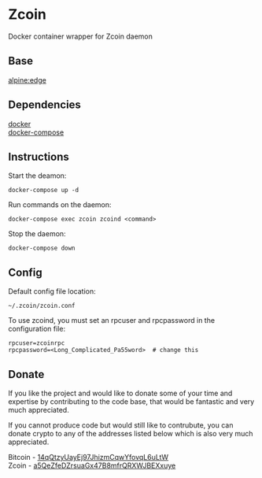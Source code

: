 # Zcoin
Docker container wrapper for Zcoin daemon

## Base
[alpine:edge](https://hub.docker.com/r/library/alpine/)

## Dependencies
[docker](https://docs.docker.com/engine/installation/ "docker engine")  
[docker-compose](https://docs.docker.com/compose/install/ "docker-compose")

## Instructions
Start the deamon:

    docker-compose up -d

Run commands on the daemon:

    docker-compose exec zcoin zcoind <command>

Stop the daemon:

    docker-compose down

## Config
Default config file location:

    ~/.zcoin/zcoin.conf

To use zcoind, you must set an rpcuser and rpcpassword in the configuration file:

    rpcuser=zcoinrpc
    rpcpassword=<Long_Complicated_Pa55word>  # change this

## Donate
If you like the project and would like to donate some of your time and expertise by contributing to the code base, that would be fantastic and very much appreciated.

If you cannot produce code but would still like to contrubute, you can donate crypto to any of the addresses listed below which is also very much appreciated.

Bitcoin - [14qQtzyUayEj97JhizmCqwYfovqL6uLtW](https://blockchain.info/address/14qQtzyUayEj97JhizmCqwYfovqL6uLtWj "view address")  
Zcoin - [a5QeZfeDZrsuaGx47B8mfrQRXWJBEXxuye](https://zcoin.rocks/address/a5QeZfeDZrsuaGx47B8mfrQRXWJBEXxuye "view address")
